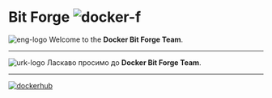 # Bit Forge ![docker-f]

[docker-f]: https://img.shields.io/badge/Docker-003f8c.svg?style=flat&logo=docker&logoColor=fff&cacheSeconds=3600
[eng-logo]: https://img.shields.io/badge/-eng-blue?style=flat-square&logo=googletranslate&logoColor=white&labelColor=grey&cacheSeconds=3600
[urk-logo]: https://img.shields.io/badge/-ukr-blue?style=flat-square&logo=googletranslate&logoColor=%23000000&labelColor=%23FFD800&color=%230056B9&cacheSeconds=3600

![eng-logo]
Welcome to the **Docker Bit Forge Team**.

---

![urk-logo]
Ласкаво просимо до **Docker Bit Forge Team**.

---

[dockerhub]: https://img.shields.io/badge/DockerHub-2496ED.svg?style=for-the-badge&logo=docker&logoColor=fff&cacheSeconds=3600

[![dockerhub]](https://hub.docker.com/u/orgbitforge)
